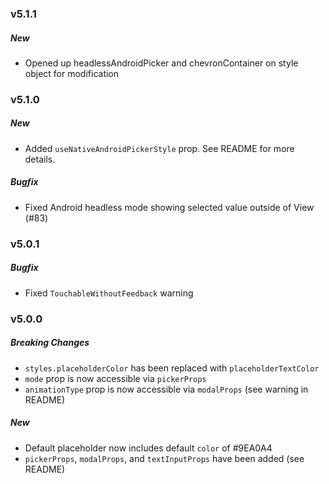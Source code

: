### v5.1.1

##### New

-   Opened up headlessAndroidPicker and chevronContainer on style object for modification

### v5.1.0

##### New

-   Added `useNativeAndroidPickerStyle` prop. See README for more details.

##### Bugfix

-   Fixed Android headless mode showing selected value outside of View (#83)

### v5.0.1

##### Bugfix

-   Fixed `TouchableWithoutFeedback` warning

### v5.0.0

##### Breaking Changes

-   `styles.placeholderColor` has been replaced with `placeholderTextColor`
-   `mode` prop is now accessible via `pickerProps`
-   `animationType` prop is now accessible via `modalProps` (see warning in README)

##### New

-   Default placeholder now includes default `color` of #9EA0A4
-   `pickerProps`, `modalProps`, and `textInputProps` have been added (see README)
